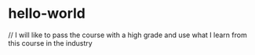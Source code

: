 # hello-world
// I will like to pass the course with a high grade and use what I learn from this course in the industry